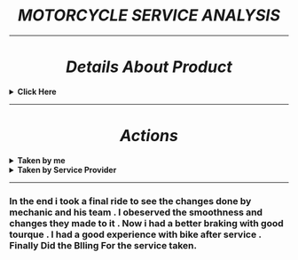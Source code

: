 ***<h1 align="center">MOTORCYCLE SERVICE ANALYSIS </h1>***

-------

***<h1 align="center"> Details About Product </h1>***

<details close="close"> 
  <summary><b>Click Here </b></summary>
  
  | Model| [Royal Enfield Himalayan](https://www.royalenfield.com/in/en/motorcycles/himalayan/)|
  |------|------|
  | Engine Capacity|411 cc|
  |Milage|30 kmpl|
  | Transmission |5 Speed Manual
  |Kerb Weight	|199 kg|
|About Himalayan| Royal Enfield Himalayan is a adventure bikes available at a starting price of Rs. 1,91,847 in India. It is available in 6 variants and 9 colours with top variant price starting from Rs. 2,08,520. The Himalayan is powered by 411cc BS6 engine which develops a power of 24.3 bhp and a torque of 32 Nm. With both front and rear disc brakes, Royal Enfield Himalayan comes up with anti-locking braking system. This Himalayan bike weighs 199 kg and has a fuel tank capacity of 15 liters.|
</details>

--------

***<h1 align="center">Actions  </h1>***
<details close="close"> 
  <summary><b>Taken by me </b></summary> 
  
|Step | Action|
|------|------|
|Step 1 |Took my bike  to the Service Station.|
|Step 2 | Spoke to the Service Provider regarding Bike maintenance.|
|Step 3 | Told issues with the bike to Mechanic.|
|Step 4 | Gave bike to mechanic and moved to the waiting lounge..|
</details>


<details close="close"> 
  <summary><b>Taken by Service Provider</b></summary> 
  
|Step | Action|
|------|------|
|Step 1 |Mechanic took the bike to see the changes to be made by taking a short ride.|
|Step 2 | Mechanic told me the issue with the bike he observed.|
|Step 3 | Mechanic took the bike to the service area.|
|Step 4 | Mechanic and his co-workers started working on the bike .|

***<h1 > Things I Assured to be done</h1>***

|What?| Why?|
|------|------|
|[Oil and filter change](https://www.amazon.in/Royal-Enfield-Himalayan-411cc-Filter/dp/B082QY5D4D)|Your engine oil needs to be changed regularly to ensure engine longevity.|
|[Air filter](https://www.amazon.in/BMC-Air-Filter-Enfield-Himalayan/dp/B077ZHTTQH)|Bikes are fitted with either a paper or foam type air filter element. Which gets dusty with time and need to be replaced. |
|[Spark Plugs](https://www.amazon.in/NIKAVI-Power-Compatible-Enfield-Bullet/dp/B08L8ZZLXX/ref=sr_1_2?dchild=1&keywords=spark+plug+royal+engieldhimalayan&qid=1620618819&s=automotive&sr=1-2)|Over time, spark plugs will show signs of wear and the gap between their electrodes will go out of adjustment. So it is important to Clean the Spark Plugs with each Service.|
|Drive chain adjustment|There should be a certain amount of slack in the drive chain to get full tourque , So it is always important to see chain adjustment.|
|Oiling cables, levers and pivots|Because cables, stand and lever pivots are exposed to the elements, they must be lubed regularly to ensure smooth operation.|
|Clutch adjustment|Correct adjustment of the clutch is important to ensure smooth gear changes and prevent clutch slip or drag so always insure the changes to made with clutching system.  |
|Engine idle speed (tick over speed)|Check that the engine idles at the correct speed when it is fully warmed up. There is usually an idle speed a be done with clutchadjuster knob at the side of the carburettors.|
|[Brake pads](https://www.amazon.in/NIKAVI-Compatible-Continental-Thunderbird-Interceptor/dp/B07VYRT2SB/ref=sr_1_2?dchild=1&keywords=brake+pads+for+himalayan&qid=1620618877&replacementKeywords=brake+pads+for&s=automotive&sr=1-2&vehicle=Royal+Enfield%3AHIMALAYAN)|Your brake pad friction material will eventually wear down to a low level, at which point the pads must be renewed. |
|Washing and Polishing|It Gives a bike fresh and new look.|
</details>

------


### In the end i took a  final ride to see the changes done by mechanic and his team . I obeserved the smoothness and changes they made to it . Now i had a better braking with good tourque . I had a good experience with bike after service .  Finally Did the Blling For the service taken.



